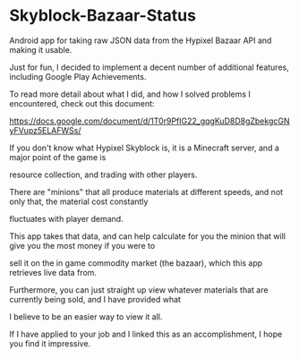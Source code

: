 # Skyblock-Bazaar-Status
Android app for taking raw JSON data from the Hypixel Bazaar API and making it usable.

Just for fun, I decided to implement a decent number of additional features, including Google Play Achievements.

To read more detail about what I did, and how I solved problems I encountered, check out this document:

https://docs.google.com/document/d/1T0r9PfIG22_gqgKuD8D8gZbekgcGNyFVupz5ELAFWSs/

If you don't know what Hypixel Skyblock is, it is a Minecraft server, and a major point of the game is

resource collection, and trading with other players.

There are "minions" that all produce materials at different speeds, and not only that, the material cost constantly

fluctuates with player demand.

This app takes that data, and can help calculate for you the minion that will give you the most money if you were to

sell it on the in game commodity market (the bazaar), which this app retrieves live data from.

Furthermore, you can just straight up view whatever materials that are currently being sold, and I have provided what

I believe to be an easier way to view it all.

If I have applied to your job and I linked this as an accomplishment, I hope you find it impressive.
